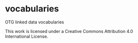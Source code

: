 # vocabularies
OTG linked data vocabularies

This work is licensed under a Creative Commons Attribution 4.0 International License.
